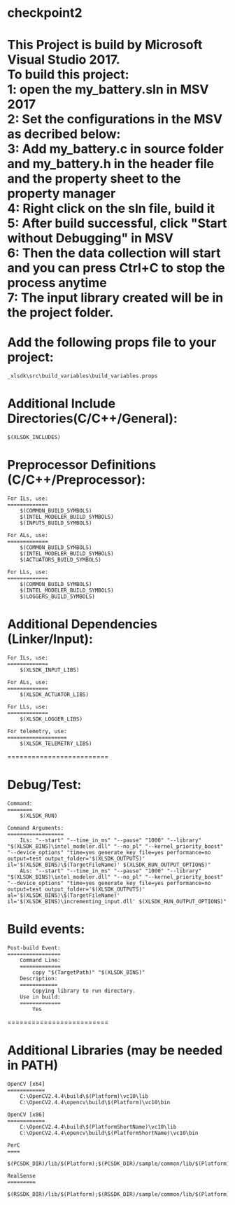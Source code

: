# checkpoint2
This Project is build by Microsoft Visual Studio 2017.<br />
To build this project:<br />
1: open the my_battery.sln in MSV 2017<br />
2: Set the configurations in the MSV as decribed below:<br />
3: Add my_battery.c in source folder and my_battery.h in the header file and the property sheet to the property manager<br />
4: Right click on the sln file,  build it<br />
5: After build successful, click "Start without Debugging" in MSV<br />
6: Then the data collection will start and you can press Ctrl+C to stop the process anytime<br />
7: The input library created will be in the project folder.<br />
<br />
Add the following props file to your project:
=============================================
	_xlsdk\src\build_variables\build_variables.props

Additional Include Directories(C/C++/General):
==============================================
	$(XLSDK_INCLUDES)

Preprocessor Definitions (C/C++/Preprocessor):
==============================================

	For ILs, use:
	=============
		$(COMMON_BUILD_SYMBOLS)
		$(INTEL_MODELER_BUILD_SYMBOLS)
		$(INPUTS_BUILD_SYMBOLS)

	For ALs, use:
	=============
		$(COMMON_BUILD_SYMBOLS)
		$(INTEL_MODELER_BUILD_SYMBOLS)
		$(ACTUATORS_BUILD_SYMBOLS)

	For LLs, use:
	=============
		$(COMMON_BUILD_SYMBOLS)
		$(INTEL_MODELER_BUILD_SYMBOLS)
		$(LOGGERS_BUILD_SYMBOLS)

Additional Dependencies (Linker/Input):
=======================================

	For ILs, use:
	=============
		$(XLSDK_INPUT_LIBS)

	For ALs, use:
	=============
		$(XLSDK_ACTUATOR_LIBS)

	For LLs, use:
	=============
		$(XLSDK_LOGGER_LIBS)

	For telemetry, use:
	===================
		$(XLSDK_TELEMETRY_LIBS)

=========================

Debug/Test:
===========
	Command:
	========
		$(XLSDK_RUN)

	Command Arguments:
	==================
		ILs: "--start" "--time_in_ms" "--pause" "1000" "--library" "$(XLSDK_BINS)\intel_modeler.dll" "--no_pl" "--kernel_priority_boost" "--device_options" "time=yes generate_key_file=yes performance=no output=test output_folder='$(XLSDK_OUTPUTS)' il='$(XLSDK_BINS)\$(TargetFileName)' $(XLSDK_RUN_OUTPUT_OPTIONS)"
		ALs: "--start" "--time_in_ms" "--pause" "1000" "--library" "$(XLSDK_BINS)\intel_modeler.dll" "--no_pl" "--kernel_priority_boost" "--device_options" "time=yes generate_key_file=yes performance=no output=test output_folder='$(XLSDK_OUTPUTS)' al='$(XLSDK_BINS)\$(TargetFileName)' il='$(XLSDK_BINS)\incrementing_input.dll' $(XLSDK_RUN_OUTPUT_OPTIONS)"

Build events:
=============
	Post-build Event:
	=================
		Command Line:
		=============
			copy "$(TargetPath)" "$(XLSDK_BINS)"
		Description:
		============
			Copying library to run directory.
		Use in build:
		=============
			Yes

=========================
	
Additional Libraries (may be needed in PATH)
============================================
	OpenCV [x64]
	============
		C:\OpenCV2.4.4\build\$(Platform)\vc10\lib
		C:\OpenCV2.4.4\opencv\build\$(Platform)\vc10\bin

	OpenCV [x86]
	============
		C:\OpenCV2.4.4\build\$(PlatformShortName)\vc10\lib
		C:\OpenCV2.4.4\opencv\build\$(PlatformShortName)\vc10\bin

	PerC
	====
		$(PCSDK_DIR)/lib/$(Platform);$(PCSDK_DIR)/sample/common/lib/$(Platform)/$(PlatformToolset)

	RealSense
	=========
		$(RSSDK_DIR)/lib/$(Platform);$(RSSDK_DIR)/sample/common/lib/$(Platform)/$(PlatformToolset)
